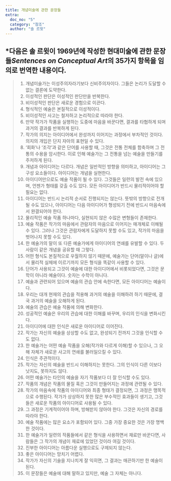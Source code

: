 ```yaml
---
title: 개념미술에 관한 문장들
extra:
  doc_no: "5"
  category: "참조"
  author: "솔 르윗"
---
```

## \*다음은 솔 르윗이 1969년에 작성한 현대미술에 관한 문장들*Sentences on Conceptual Art*의 35가지 항목을 임의로 번역한 내용이다.  
  
> 1. 개념미술가는 이성주의자라기보다 신비주의자이다. 그들은 논리가 도달할 수 없는 결론에 도약한다.
> 2. 이성적인 판단은 이성적인 판단만을 반복한다.
> 3. 비이성적인 판단은 새로운 경험으로 이끈다.
> 4. 형식적인 예술은 본질적으로 이성적이다.
> 5. 비이성적인 사고는 철저하고 논리적으로 따라야 한다.
> 6. 만약 작가가 작품을 실행하는 도중에 마음을 바꾼다면, 결과를 타협하게 되며 과거의 결과를 반복하게 된다.
> 7. 작가의 의지는 아이디어에서 완성까지 이어지는 과정에서 부차적인 것이다. 의지의 개입은 단지 자아의 표현일 수 있다.
> 8. ‘회화’나 ‘조각’과 같은 단어를 사용할 때, 그것은 전통 전체를 함축하며 그 전통의 수용을 암시한다. 이로 인해 예술가는 그 전통을 넘는 예술을 만들기를 주저하게 된다.
> 9. 개념과 아이디어는 다르다. 개념은 일반적인 방향을 의미하고, 아이디어는 그 구성 요소들이다. 아이디어는 개념을 실현한다.
> 10. 아이디어만으로도 예술 작품이 될 수 있다. 그것들은 일련의 발전 속에 있으며, 언젠가 형태를 갖출 수도 있다. 모든 아이디어가 반드시 물리적이어야 할 필요는 없다.
> 11. 아이디어는 반드시 논리적 순서로 진행되지는 않는다. 뜻밖의 방향으로 전개될 수도 있으나, 아이디어는 다음 아이디어가 형성되기 전에 반드시 마음속에서 완결되어야 한다.
> 12. 물리적인 예술 작품 하나마다, 실현되지 않은 수많은 변형들이 존재한다.
> 13. 예술 작품은 작가의 마음에서 관람자의 마음으로 이어지는 매개체로 이해될 수 있다. 그러나 그것은 관람자에게 도달하지 못할 수도 있고, 작가의 마음을 벗어나지 못할 수도 있다.
> 14. 한 예술가의 말이 또 다른 예술가에게 아이디어의 연쇄를 유발할 수 있다. 두 사람이 같은 개념을 공유할 때 그렇다.
> 15. 어떤 형식도 본질적으로 우월하지 않기 때문에, 예술가는 단어(말이나 글)에서 물리적 실체에 이르기까지 모든 형식을 똑같이 사용할 수 있다.
> 16. 단어가 사용되고 그것이 예술에 대한 아이디어에서 비롯되었다면, 그것은 문학이 아니라 예술이다. 숫자는 수학이 아니다.
> 17. 예술과 관련되어 있으며 예술의 관습 안에 속한다면, 모든 아이디어는 예술이다.
> 18. 우리는 대개 현재의 관습을 적용해 과거의 예술을 이해하려 하기 때문에, 결국 과거의 예술을 오해하게 된다.
> 19. 예술의 관습은 예술 작품에 의해 변화한다.
> 20. 성공적인 예술은 우리의 관습에 대한 이해를 바꾸며, 우리의 인식을 변화시킨다.
> 21. 아이디어에 대한 인식은 새로운 아이디어로 이어진다.
> 22. 작가는 자신의 예술을 상상할 수도 없고, 완성되기 전까지 그것을 인식할 수도 없다.
> 23. 한 예술가는 어떤 예술 작품을 오해(작가와 다르게 이해)할 수 있으나, 그 오해 자체가 새로운 사고의 연쇄를 불러일으킬 수 있다.
> 24. 인식은 주관적이다.
> 25. 작가는 자신의 예술을 반드시 이해하지는 못한다. 그의 인식이 다른 이보다 낫지도, 못하지도 않다.
> 26. 어떤 예술가는 타인의 예술을 자기 작품보다 더 잘 인식할 수도 있다.
> 27. 작품의 개념은 작품의 물질 혹은 그것이 만들어지는 과정에 관련될 수 있다.
> 28. 작가의 마음속에 작품의 아이디어와 최종 형태가 결정되면, 그 과정은 맹목적으로 수행된다. 작가가 상상하지 못한 많은 부수적인 효과들이 생기고, 그것들은 새로운 작품의 아이디어로 사용될 수 있다.
> 29. 그 과정은 기계적이어야 하며, 방해받지 않아야 한다. 그것은 자신의 경로를 따라야 한다.
> 30. 예술 작품에는 많은 요소가 포함되어 있다. 그중 가장 중요한 것은 가장 명백한 것이다.
> 31. 한 예술가가 일련의 작품들에서 같은 형식을 사용하면서 재료만 바꾼다면, 사람들은 그 작가의 개념이 재료에 있었던 것이라 여길 것이다.
> 32. 진부한 아이디어는 아름다운 실행으로도 구제되지 않는다.
> 33. 좋은 아이디어는 망치기 어렵다.
> 34. 작가가 자신의 기술을 지나치게 잘 익히면, 그 결과는 매끈하기만 한 예술이 된다.
> 35. 이 문장들은 예술에 대해 말하고 있지만, 예술 그 자체는 아니다.
